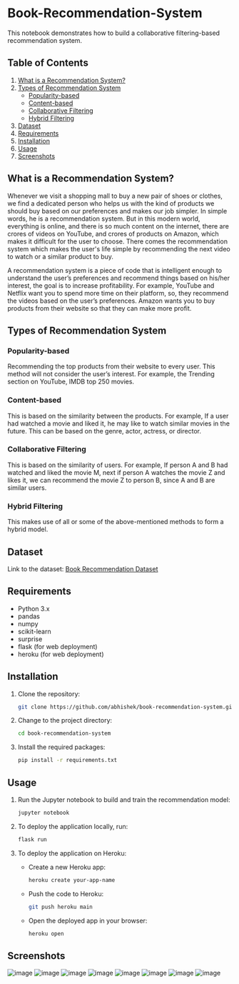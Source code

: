 # Book-Recommendation-System

This notebook demonstrates how to build a collaborative filtering-based recommendation system.

## Table of Contents
1. [What is a Recommendation System?](#what-is-a-recommendation-system)
2. [Types of Recommendation System](#types-of-recommendation-system)
   - [Popularity-based](#popularity-based)
   - [Content-based](#content-based)
   - [Collaborative Filtering](#collaborative-filtering)
   - [Hybrid Filtering](#hybrid-filtering)
3. [Dataset](#dataset)
4. [Requirements](#requirements)
5. [Installation](#installation)
6. [Usage](#usage)
7. [Screenshots](#screenshots)

## What is a Recommendation System?

Whenever we visit a shopping mall to buy a new pair of shoes or clothes, we find a dedicated person who helps us with the kind of products we should buy based on our preferences and makes our job simpler. In simple words, he is a recommendation system. But in this modern world, everything is online, and there is so much content on the internet, there are crores of videos on YouTube, and crores of products on Amazon, which makes it difficult for the user to choose. There comes the recommendation system which makes the user's life simple by recommending the next video to watch or a similar product to buy.

A recommendation system is a piece of code that is intelligent enough to understand the user’s preferences and recommend things based on his/her interest, the goal is to increase profitability. For example, YouTube and Netflix want you to spend more time on their platform, so, they recommend the videos based on the user’s preferences. Amazon wants you to buy products from their website so that they can make more profit.

## Types of Recommendation System

### Popularity-based

Recommending the top products from their website to every user. This method will not consider the user’s interest. For example, the Trending section on YouTube, IMDB top 250 movies.

### Content-based

This is based on the similarity between the products. For example, If a user had watched a movie and liked it, he may like to watch similar movies in the future. This can be based on the genre, actor, actress, or director.

### Collaborative Filtering

This is based on the similarity of users. For example, If person A and B had watched and liked the movie M, next if person A watches the movie Z and likes it, we can recommend the movie Z to person B, since A and B are similar users.

### Hybrid Filtering

This makes use of all or some of the above-mentioned methods to form a hybrid model.

## Dataset

Link to the dataset: [Book Recommendation Dataset](https://www.kaggle.com/datasets/arashnic/book-recommendation-dataset)

## Requirements

- Python 3.x
- pandas
- numpy
- scikit-learn
- surprise
- flask (for web deployment)
- heroku (for web deployment)

## Installation

1. Clone the repository:

    ```bash
    git clone https://github.com/abhishek/book-recommendation-system.git
    ```

2. Change to the project directory:

    ```bash
    cd book-recommendation-system
    ```

3. Install the required packages:

    ```bash
    pip install -r requirements.txt
    ```

## Usage

1. Run the Jupyter notebook to build and train the recommendation model:

    ```bash
    jupyter notebook
    ```

2. To deploy the application locally, run:

    ```bash
    flask run
    ```

3. To deploy the application on Heroku:

    - Create a new Heroku app:

        ```bash
        heroku create your-app-name
        ```

    - Push the code to Heroku:

        ```bash
        git push heroku main
        ```

    - Open the deployed app in your browser:

        ```bash
        heroku open
        ```

## Screenshots

![image](https://user-images.githubusercontent.com/94861619/185192233-bf5697e7-18c6-4a48-8513-8ec008a05fc9.png)
![image](https://user-images.githubusercontent.com/94861619/185192354-eb5cceea-fd61-4ef4-bb27-cb0c7924488d.png)
![image](https://user-images.githubusercontent.com/94861619/185192485-8c0725b5-a6bf-4375-b4a3-4fd97bc3aa5e.png)
![image](https://user-images.githubusercontent.com/94861619/185192580-08c59b83-dad9-42ae-8d7f-651026671c31.png)
![image](https://user-images.githubusercontent.com/94861619/185193057-0ce0af03-f29d-4dc3-957d-d6d78d8e7804.png)
![image](https://user-images.githubusercontent.com/94861619/185193122-9eb75cba-8bc0-461c-bd07-b06c64fce28f.png)
![image](https://user-images.githubusercontent.com/94861619/185193220-92639711-2af8-4517-a8a9-10535fd2a234.png)
![image](https://user-images.githubusercontent.com/94861619/185193295-124ff4f3-c24b-4124-977d-6d44eb3edccc.png)
